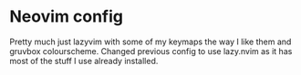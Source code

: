 # Neovim config

Pretty much just lazyvim with some of my keymaps the way I like them and gruvbox colourscheme.
Changed previous config to use lazy.nvim as it has most of the stuff I use already installed.


